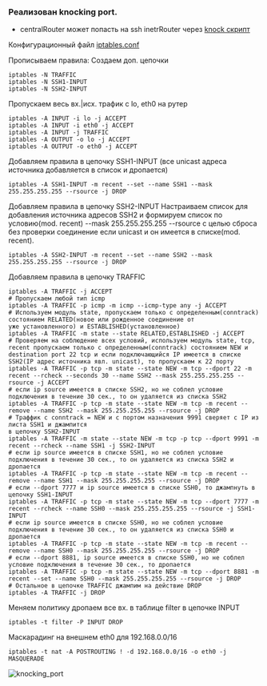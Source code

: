 ### Реализован knocking port.

* centralRouter может попасть на ssh inetrRouter через [knock скрипт](https://github.com/kyourselfer/OTUS_LinuxAdmin201804/tree/master/lesson14_firewall/1/scripts)

Конфигурационный файл [iptables.conf](https://github.com/kyourselfer/OTUS_LinuxAdmin201804/blob/master/lesson14_firewall/1/iptables.conf)

Прописываем правила:
Создаем доп. цепочки
```
iptables -N TRAFFIC
iptables -N SSH1-INPUT
iptables -N SSH2-INPUT
```
Пропускаем весь вх.|исх. трафик с lo, eth0 на рутер
```
iptables -A INPUT -i lo -j ACCEPT
iptables -A INPUT -i eth0 -j ACCEPT
iptables -A INPUT -j TRAFFIC
iptables -A OUTPUT -o lo -j ACCEPT
iptables -A OUTPUT -o eth0 -j ACCEPT
```
Добавляем правила в цепочку SSH1-INPUT (все unicast адреса источника добавляется в список и дропается)
```
iptables -A SSH1-INPUT -m recent --set --name SSH1 --mask 255.255.255.255 --rsource -j DROP

```
Добавляем правила в цепочку SSH2-INPUT
Настраиваем список для добавления источника адресов SSH2 и формируем список по условию(mod. recent) --mask 255.255.255.255 --rsource с целью сброса без проверки соединение если unicast и он имеется в списке(mod. recent).
```
iptables -A SSH2-INPUT -m recent --set --name SSH2 --mask 255.255.255.255 --rsource -j DROP
```
Добавляем правила в цепочку TRAFFIC
```
iptables -A TRAFFIC -j ACCEPT
# Пропускаем любой тип icmp
iptables -A TRAFFIC -p icmp -m icmp --icmp-type any -j ACCEPT
# Используем модуль state, пропускаем только с определенным(conntrack) состоянием RELATED(новое или рожденное соединение от
уже установленного) и ESTABLISHED(установленное)
iptables -A TRAFFIC -m state --state RELATED,ESTABLISHED -j ACCEPT
# Проверяем на соблюдение всех условий, используем модуль state, tcp, recent пропускаем только с определенным(conntrack) состоянием NEW и destination port 22 tcp и если подключающийся IP имеется в списке SSH2(IP адрес источника явл. unicast), то пропускаем к 22 порту
iptables -A TRAFFIC -p tcp -m state --state NEW -m tcp --dport 22 -m recent --rcheck --seconds 30 --name SSH2 --mask 255.255.255.255 --rsource -j ACCEPT
# если ip source имеется в списке SSH2, но не соблел условие подключения в течение 30 сек., то он удаляется из списка SSH2
iptables -A TRAFFIC -p tcp -m state --state NEW -m tcp -m recent --remove --name SSH2 --mask 255.255.255.255 --rsource -j DROP
# Траффик с conntrack = NEW и с портом назначения 9991 сверяет с IP из листа SSH1 и джампится
в цепочку SSH2-INPUT
iptables -A TRAFFIC -m state --state NEW -m tcp -p tcp --dport 9991 -m recent --rcheck --name SSH1 -j SSH2-INPUT
# если ip source имеется в списке SSH1, но не соблел условие подключения в течение 30 сек., то он удаляется из списка SSH2 и дропается
iptables -A TRAFFIC -p tcp -m state --state NEW -m tcp -m recent --remove --name SSH1 --mask 255.255.255.255 --rsource -j DROP
# если --dport 7777 и ip source имеется в списке SSH0, то джампнуть в цепочку SSH1-INPUT
iptables -A TRAFFIC -p tcp -m state --state NEW -m tcp --dport 7777 -m recent --rcheck --name SSH0 --mask 255.255.255.255 --rsource -j SSH1-INPUT
# если ip source имеется в списке SSH0, но не соблел условие подключения в течение 30 сек., то он удаляется из списка SSH0 и дропается
iptables -A TRAFFIC -p tcp -m state --state NEW -m tcp -m recent --remove --name SSH0 --mask 255.255.255.255 --rsource -j DROP
# если --dport 8881, ip source имеется в списке SSH0, но не соблел условие подключения в течение 30 сек., то дропается
iptables -A TRAFFIC -p tcp -m state --state NEW -m tcp --dport 8881 -m recent --set --name SSH0 --mask 255.255.255.255 --rsource -j DROP
# Остальное в цепочке TRAFFIC джампим на действие DROP
iptables -A TRAFFIC -j DROP
```
Меняем политику дропаем все вх. в таблице filter в цепочке INPUT
```
iptables -t filter -P INPUT DROP
```
Маскарадинг на внешнем eth0 для 192.168.0.0/16
```
iptables -t nat -A POSTROUTING ! -d 192.168.0.0/16 -o eth0 -j MASQUERADE
```
![knocking_port](https://github.com/kyourselfer/OTUS_LinuxAdmin201804/blob/master/lesson14_firewall/1/knocking_port.gif)
